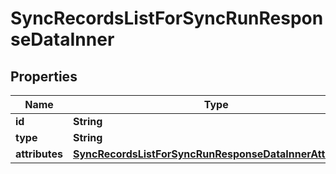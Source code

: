 

# SyncRecordsListForSyncRunResponseDataInner


## Properties

| Name | Type | Description | Notes |
|------------ | ------------- | ------------- | -------------|
|**id** | **String** |  |  [optional] |
|**type** | **String** |  |  [optional] |
|**attributes** | [**SyncRecordsListForSyncRunResponseDataInnerAttributes**](SyncRecordsListForSyncRunResponseDataInnerAttributes.md) |  |  [optional] |



